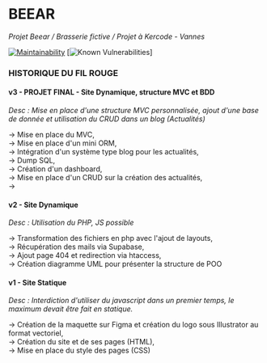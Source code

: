 # **BEEAR**
*Projet Beear / Brasserie fictive / Projet à Kercode - Vannes*

[![Maintainability](https://api.codeclimate.com/v1/badges/dab975edd1c92f8ff310/maintainability)](https://codeclimate.com/github/cdbschr/Beear/maintainability)
[![Known Vulnerabilities](https://snyk.io/test/github/cdbschr/Beear/badge.svg)]

### HISTORIQUE DU FIL ROUGE
#### v3 - PROJET FINAL - Site Dynamique, structure MVC et BDD
*Desc : Mise en place d'une structure MVC personnalisée, ajout d'une base de donnée et utilisation du CRUD dans un blog (Actualités)*

  -> Mise en place du MVC,<br>
  -> Mise en place d'un mini ORM,<br>
  -> Intégration d'un système type blog pour les actualités,<br>
  -> Dump SQL,<br>
  -> Création d'un dashboard,<br>
  -> Mise en place d'un CRUD sur la création des actualités,<br>
  ->

#### v2 - Site Dynamique 
*Desc : Utilisation du PHP, JS possible*

  -> Transformation des fichiers en php avec l'ajout de layouts,<br>
  -> Récupération des mails via Supabase,<br>
  -> Ajout page 404 et redirection via htaccess,<br>
  -> Création diagramme UML pour présenter la structure de POO
  
#### v1 - Site Statique
*Desc : Interdiction d'utiliser du javascript dans un premier temps, le maximum devait être fait en statique.*

  -> Création de la maquette sur Figma et création du logo sous Illustrator au format vectoriel,<br>
  -> Création du site et de ses pages (HTML),<br>
  -> Mise en place du style des pages (CSS)